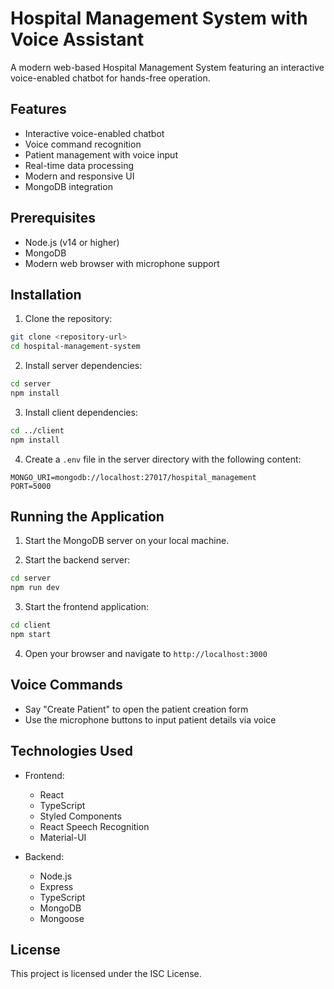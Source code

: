 # Hospital Management System with Voice Assistant

A modern web-based Hospital Management System featuring an interactive voice-enabled chatbot for hands-free operation.

## Features

- Interactive voice-enabled chatbot
- Voice command recognition
- Patient management with voice input
- Real-time data processing
- Modern and responsive UI
- MongoDB integration

## Prerequisites

- Node.js (v14 or higher)
- MongoDB
- Modern web browser with microphone support

## Installation

1. Clone the repository:
```bash
git clone <repository-url>
cd hospital-management-system
```

2. Install server dependencies:
```bash
cd server
npm install
```

3. Install client dependencies:
```bash
cd ../client
npm install
```

4. Create a `.env` file in the server directory with the following content:
```
MONGO_URI=mongodb://localhost:27017/hospital_management
PORT=5000
```

## Running the Application

1. Start the MongoDB server on your local machine.

2. Start the backend server:
```bash
cd server
npm run dev
```

3. Start the frontend application:
```bash
cd client
npm start
```

4. Open your browser and navigate to `http://localhost:3000`

## Voice Commands

- Say "Create Patient" to open the patient creation form
- Use the microphone buttons to input patient details via voice

## Technologies Used

- Frontend:
  - React
  - TypeScript
  - Styled Components
  - React Speech Recognition
  - Material-UI

- Backend:
  - Node.js
  - Express
  - TypeScript
  - MongoDB
  - Mongoose

## License

This project is licensed under the ISC License. 